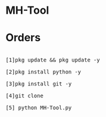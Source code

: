 # MH-Tool

# Orders

<pre>

[1]pkg update && pkg update -y

[2]pkg install python -y

[3]pkg install git -y

[4]git clone 

[5] python MH-Tool.py

</per>
